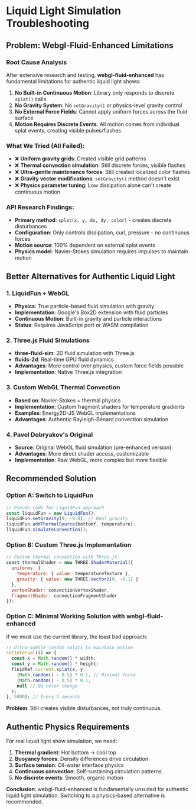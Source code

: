 # Liquid Light Simulation Troubleshooting

## Problem: Webgl-Fluid-Enhanced Limitations

### Root Cause Analysis
After extensive research and testing, **webgl-fluid-enhanced** has fundamental limitations for authentic liquid light shows:

1. **No Built-in Continuous Motion**: Library only responds to discrete `splat()` calls
2. **No Gravity System**: No `setGravity()` or physics-level gravity control
3. **No External Force Fields**: Cannot apply uniform forces across the fluid surface
4. **Motion Requires Discrete Events**: All motion comes from individual splat events, creating visible pulses/flashes

### What We Tried (All Failed):
- ❌ **Uniform gravity grids**: Created visible grid patterns
- ❌ **Thermal convection simulation**: Still discrete forces, visible flashes
- ❌ **Ultra-gentle maintenance forces**: Still created localized color flashes
- ❌ **Gravity vector modifications**: `setGravity()` method doesn't exist
- ❌ **Physics parameter tuning**: Low dissipation alone can't create continuous motion

### API Research Findings:
- **Primary method**: `splat(x, y, dx, dy, color)` - creates discrete disturbances
- **Configuration**: Only controls dissipation, curl, pressure - no continuous forces
- **Motion source**: 100% dependent on external splat events
- **Physics model**: Navier-Stokes simulation requires impulses to maintain motion

## Better Alternatives for Authentic Liquid Light

### 1. **LiquidFun + WebGL**
- **Physics**: True particle-based fluid simulation with gravity
- **Implementation**: Google's Box2D extension with fluid particles
- **Continuous Motion**: Built-in gravity and particle interactions
- **Status**: Requires JavaScript port or WASM compilation

### 2. **Three.js Fluid Simulations**
- **three-fluid-sim**: 2D fluid simulation with Three.js
- **fluids-2d**: Real-time GPU fluid dynamics
- **Advantages**: More control over physics, custom force fields possible
- **Implementation**: Native Three.js integration

### 3. **Custom WebGL Thermal Convection**
- **Based on**: Navier-Stokes + thermal physics
- **Implementation**: Custom fragment shaders for temperature gradients
- **Examples**: Energy2D-JS WebGL implementations
- **Advantages**: Authentic Rayleigh-Bénard convection simulation

### 4. **Pavel Dobryakov's Original**
- **Source**: Original WebGL fluid simulation (pre-enhanced version)
- **Advantages**: More direct shader access, customizable
- **Implementation**: Raw WebGL, more complex but more flexible

## Recommended Solution

### Option A: Switch to LiquidFun
```javascript
// Pseudo-code for LiquidFun approach
const liquidFun = new LiquidFun();
liquidFun.setGravity(0, -9.8); // Real gravity
liquidFun.addThermalSource(bottomY, temperature);
liquidFun.simulateConvection();
```

### Option B: Custom Three.js Implementation
```javascript
// Custom thermal convection with Three.js
const thermalShader = new THREE.ShaderMaterial({
  uniforms: {
    temperature: { value: temperatureTexture },
    gravity: { value: new THREE.Vector2(0, -0.1) }
  },
  vertexShader: convectionVertexShader,
  fragmentShader: convectionFragmentShader
});
```

### Option C: Minimal Working Solution with webgl-fluid-enhanced
If we must use the current library, the least bad approach:

```javascript
// Ultra-subtle random splats to maintain motion
setInterval(() => {
  const x = Math.random() * width;
  const y = Math.random() * height;
  fluidRef.current.splat(x, y,
    (Math.random() - 0.5) * 0.1, // Minimal force
    (Math.random() - 0.5) * 0.1,
    null // No color change
  );
}, 5000); // Every 5 seconds
```
**Problem**: Still creates visible disturbances, not truly continuous.

## Authentic Physics Requirements

For real liquid light show simulation, we need:
1. **Thermal gradient**: Hot bottom → cool top
2. **Buoyancy forces**: Density differences drive circulation
3. **Surface tension**: Oil-water interface physics
4. **Continuous convection**: Self-sustaining circulation patterns
5. **No discrete events**: Smooth, organic motion

**Conclusion**: webgl-fluid-enhanced is fundamentally unsuited for authentic liquid light simulation. Switching to a physics-based alternative is recommended.